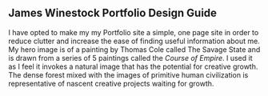 ## James Winestock Portfolio Design Guide
I have opted to make my my Portfolio site a simple, one page site in order to reduce clutter and increase the ease of finding useful information about me.
My hero image is of a painting by Thomas Cole called The Savage State and is drawn from a series of 5 paintings called the *Course of Empire*. I used it as I feel it invokes a natural image that has the potential for creative growth. The dense forest mixed with the images of primitive human civilization is representative of nascent creative projects waiting for growth.
